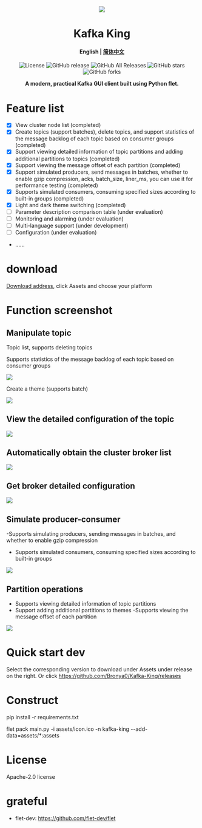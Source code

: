 <div align=center><img src="assets/icon.ico"></div>
<h1 align="center">Kafka King </h1>

<h4 align="center"><strong>English</strong> | <a href="https://github.com/Bronya0/Kafka-King/blob/main/README_zh.md">简体中文</a></h4>

<div align="center">

![License](https://img.shields.io/github/license/Bronya0/Kafka-King)
![GitHub release](https://img.shields.io/github/release/Bronya0/Kafka-King)
![GitHub All Releases](https://img.shields.io/github/downloads/Bronya0/Kafka-King/total)
![GitHub stars](https://img.shields.io/github/stars/Bronya0/Kafka-King)
![GitHub forks](https://img.shields.io/github/forks/Bronya0/Kafka-King)

<strong>A modern, practical Kafka GUI client built using Python flet.</strong>
</div>

# Feature list
- [x] View cluster node list (completed)
- [x] Create topics (support batches), delete topics, and support statistics of the message backlog of each topic based on consumer groups (completed)
- [x] Support viewing detailed information of topic partitions and adding additional partitions to topics (completed)
- [x] Support viewing the message offset of each partition (completed)
- [x] Support simulated producers, send messages in batches, whether to enable gzip compression, acks, batch_size, liner_ms, you can use it for performance testing (completed)
- [x] Supports simulated consumers, consuming specified sizes according to built-in groups (completed)
- [x] Light and dark theme switching (completed)
- [ ] Parameter description comparison table (under evaluation)
- [ ] Monitoring and alarming (under evaluation)
- [ ] Multi-language support (under development)
- [ ] Configuration (under evaluation)
- ……

# download
[Download address](https://github.com/Bronya0/Kafka-King/releases), click Assets and choose your platform

# Function screenshot

## Manipulate topic
Topic list, supports deleting topics

Supports statistics of the message backlog of each topic based on consumer groups

![](docs/snap/p9.png)

Create a theme (supports batch)

![](docs/snap/p4.png)

## View the detailed configuration of the topic
![](docs/snap/p6.png)

## Automatically obtain the cluster broker list
![](docs/snap/p2.png)

## Get broker detailed configuration
![](docs/snap/p3.png)

## Simulate producer-consumer
-Supports simulating producers, sending messages in batches, and whether to enable gzip compression
- Supports simulated consumers, consuming specified sizes according to built-in groups

![](docs/snap/p8.png)


## Partition operations
- Supports viewing detailed information of topic partitions
- Support adding additional partitions to themes
-Supports viewing the message offset of each partition

![](docs/snap/p5.png)


# Quick start dev
Select the corresponding version to download under Assets under release on the right.
Or click https://github.com/Bronya0/Kafka-King/releases


# Construct
pip install -r requirements.txt

flet pack main.py -i assets/icon.ico -n kafka-king --add-data=assets/*:assets

# License
Apache-2.0 license

# grateful
- flet-dev: https://github.com/flet-dev/flet